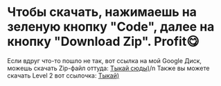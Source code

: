 # Чтобы скачать, нажимаешь на зеленую кнопку "Code", далее на кнопку "Download Zip". Profit😋
Если вдруг что-то пошло не так, вот ссылка на мой Google Диск, можешь скачать Zip-файл оттуда: <a href="https://drive.google.com/drive/folders/1me8KxVmafVH-NY850mBXeF_WqacmgLU1?usp=sharing">Тыкай сюды)</a>/n
Также вы можете скачать Level 2 вот ссылочка: <a href="https://drive.google.com/uc?export=download&id=1cFvxUFF8qBe8AGG3_TJnFIHmpQ-jkUgE">Тыкай)</a>
